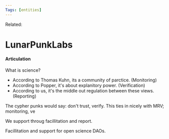 ```yaml
---
Tags: [entities]
---
```

Related: 
# LunarPunkLabs


#### Articulation 
What is science? 
- According to Thomas Kuhn, its a community of parctice. (Monitoring)
- According to Popper, it's about explanitory power. (Verification) 
- According to us, it's the middle out regulation between these views. (Reporting)

The cypher punks would say: don't trust, verify. This ties in nicely with MRV; monitoring, ve

We support throug facillitation and report.

Facillitation and support for open science DAOs.

